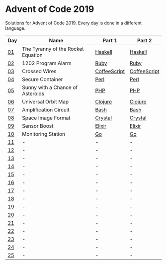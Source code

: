 # Advent of Code 2019

Solutions for Advent of Code 2019. Every day is done in a different language.

|Day                                       |Name                              |Part 1                     |Part 2                     |
|------------------------------------------|----------------------------------|---------------------------|---------------------------|
|[01](https://adventofcode.com/2019/day/1) |The Tyranny of the Rocket Equation|[Haskell](/1/1.hs)         |[Haskell](1/2.hs)          |
|[02](https://adventofcode.com/2019/day/2) |1202 Program Alarm                |[Ruby](/2/1.rb)            |[Ruby](/2/2.rb)            |
|[03](https://adventofcode.com/2019/day/3) |Crossed Wires                     |[CoffeeScript](/3/1.coffee)|[CoffeeScript](/3/2.coffee)|
|[04](https://adventofcode.com/2019/day/4) |Secure Container                  |[Perl](/4/1.pl)            |[Perl](/4/2.pl)            |
|[05](https://adventofcode.com/2019/day/5) |Sunny with a Chance of Asteroids  |[PHP](/5/1.php)            |[PHP](/5/2.php)            |
|[06](https://adventofcode.com/2019/day/6) |Universal Orbit Map               |[Clojure](/6/1.clj)        |[Clojure](/6/2.clj)        |
|[07](https://adventofcode.com/2019/day/7) |Amplification Circuit             |[Bash](/7/1.sh)            |[Bash](/7/2.sh)            |
|[08](https://adventofcode.com/2019/day/8) |Space Image Format                |[Crystal](/8/1.cr)         |[Crystal](/8/2.cr)         |
|[09](https://adventofcode.com/2019/day/9) |Sensor Boost                      |[Elixir](/9/1-2.exs)       |[Elixir](/9/1-2.exs)       |
|[10](https://adventofcode.com/2019/day/10)|Monitoring Station                |[Go](/10/1.go)             |[Go](/10/2.go)             |
|[11](https://adventofcode.com/2019/day/11)|-                                 |-                          |-                          |
|[12](https://adventofcode.com/2019/day/12)|-                                 |-                          |-                          |
|[13](https://adventofcode.com/2019/day/13)|-                                 |-                          |-                          |
|[14](https://adventofcode.com/2019/day/14)|-                                 |-                          |-                          |
|[15](https://adventofcode.com/2019/day/15)|-                                 |-                          |-                          |
|[16](https://adventofcode.com/2019/day/16)|-                                 |-                          |-                          |
|[17](https://adventofcode.com/2019/day/17)|-                                 |-                          |-                          |
|[18](https://adventofcode.com/2019/day/18)|-                                 |-                          |-                          |
|[19](https://adventofcode.com/2019/day/19)|-                                 |-                          |-                          |
|[20](https://adventofcode.com/2019/day/20)|-                                 |-                          |-                          |
|[21](https://adventofcode.com/2019/day/21)|-                                 |-                          |-                          |
|[22](https://adventofcode.com/2019/day/22)|-                                 |-                          |-                          |
|[23](https://adventofcode.com/2019/day/23)|-                                 |-                          |-                          |
|[24](https://adventofcode.com/2019/day/24)|-                                 |-                          |-                          |
|[25](https://adventofcode.com/2019/day/25)|-                                 |-                          |-                          |
